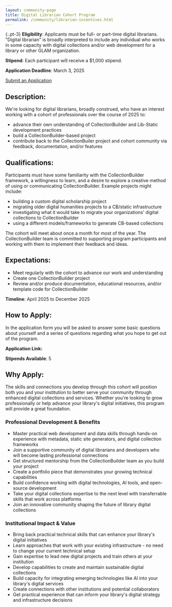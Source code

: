 ```yaml
---
layout: community-page
title: Digital Librarian Cohort Program
permalink: /community/librarian-incentives.html
---
```


{:.pt-3}
**Eligibility**: Applicants must be full- or part-time digital librarians. "Digital librarian" is broadly interpreted to include any individual who works in some capacity with digital collections and/or web development for a library or other GLAM organization.

**Stipend**: Each participant will receive a $1,000 stipend.

**Application Deadline**: March 3, 2025

<div class="text-center">
    <a href="https://uidaho.co1.qualtrics.com/jfe/form/SV_5dLxvG1ouE8qc0m" class="btn btn-info btn-lg mb-4 mx-1" aria-disabled="true"><span class="fas fa-edit"></span> Submit an Application</a>
</div>

## Description: 

We're looking for digital librarians, broadly construed, who have an interest working with a cohort of professionals over the course of 2025 to:

- advance their own understanding of CollectionBuilder and Lib-Static development practices
- build a CollectionBuilder-based project
- contribute back to the CollectionBuiler project and cohort community via feedback, documentation, and/or features 

## Qualifications:

Participants must have some familiarity with the CollectionBuilder framework, a willingness to learn, and a desire to explore a creative method of using or communicating CollectionBuilder. Example projects might include:

- building a custom digital scholarship project
- migrating older digital humanities projects to a CB/static infrastructure
- investigating what it would take to migrate your organizations' digital collections to CollectionBuilder
- using a different models/frameworks to generate CB-based collections

The cohort will meet about once a month for most of the year. The CollectionBuilder team is committed to supporting program participants and working with them to implement their feedback and ideas. 

## Expectations:

- Meet regularly with the cohort to advance our work and understanding
- Create one CollectionBuilder project 
- Review and/or produce documentation, educational resources, and/or template code for CollectionBuilder

**Timeline**: April 2025 to December 2025

## How to Apply:

In the application form you will be asked to answer some basic questions about yourself and a series of questions regarding what you hope to get out of the program.

**Application Link:** 

**Stipends Available**: 5


## Why Apply: 

The skills and connections you develop through this cohort will position both you and your institution to better serve your community through enhanced digital collections and services. Whether you're looking to grow professionally or help advance your library's digital initiatives, this program will provide a great foundation.

### Professional Development & Benefits

- Master practical web development and data skills through hands-on experience with metadata, static site generators, and digital collection frameworks
- Join a supportive community of digital librarians and developers who will become lasting professional connections
- Get structured mentorship from the CollectionBuilder team as you build your project
- Create a portfolio piece that demonstrates your growing technical capabilities 
- Build confidence working with digital technologies, AI tools, and open-source development
- Take your digital collections expertise to the next level with transferrable skills that work across platforms
- Join an innovative community shaping the future of library digital collections

### Institutional Impact & Value

- Bring back practical technical skills that can enhance your library's digital initiatives
- Learn approaches that work with your existing infrastructure - no need to change your current technical setup
- Gain expertise to lead new digital projects and train others at your institution
- Develop capabilities to create and maintain sustainable digital collections
- Build capacity for integrating emerging technologies like AI into your library's digital services
- Create connections with other institutions and potential collaborators
- Get practical experience that can inform your library's digital strategy and infrastructure decisions


